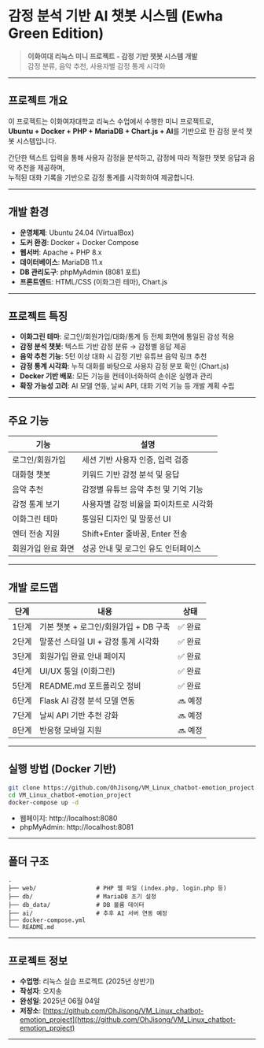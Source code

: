 
# 감정 분석 기반 AI 챗봇 시스템 (Ewha Green Edition)

> **이화여대 리눅스 미니 프로젝트 - 감정 기반 챗봇 시스템 개발**  
> 감정 분류, 음악 추천, 사용자별 감정 통계 시각화

---

## 프로젝트 개요

이 프로젝트는 이화여자대학교 리눅스 수업에서 수행한 미니 프로젝트로,  
**Ubuntu + Docker + PHP + MariaDB + Chart.js + AI**를 기반으로 한 감정 분석 챗봇 시스템입니다.

간단한 텍스트 입력을 통해 사용자 감정을 분석하고, 감정에 따라 적절한 챗봇 응답과 음악 추천을 제공하며,  
누적된 대화 기록을 기반으로 감정 통계를 시각화하여 제공합니다.

---

## 개발 환경

- **운영체제**: Ubuntu 24.04 (VirtualBox)
- **도커 환경**: Docker + Docker Compose
- **웹서버**: Apache + PHP 8.x
- **데이터베이스**: MariaDB 11.x
- **DB 관리도구**: phpMyAdmin (8081 포트)
- **프론트엔드**: HTML/CSS (이화그린 테마), Chart.js

---

## 프로젝트 특징

- **이화그린 테마**: 로그인/회원가입/대화/통계 등 전체 화면에 통일된 감성 적용
- **감정 분석 챗봇**: 텍스트 기반 감정 분류 → 감정별 응답 제공
- **음악 추천 기능**: 5턴 이상 대화 시 감정 기반 유튜브 음악 링크 추천
- **감정 통계 시각화**: 누적 대화를 바탕으로 사용자 감정 분포 확인 (Chart.js)
- **Docker 기반 배포**: 모든 기능을 컨테이너화하여 손쉬운 실행과 관리
- **확장 가능성 고려**: AI 모델 연동, 날씨 API, 대화 기억 기능 등 개발 계획 수립

---

## 주요 기능

| 기능 | 설명 |
|------|------|
| 로그인/회원가입 | 세션 기반 사용자 인증, 입력 검증 |
| 대화형 챗봇 | 키워드 기반 감정 분석 및 응답 |
| 음악 추천 | 감정별 유튜브 음악 추천 및 기억 기능 |
| 감정 통계 보기 | 사용자별 감정 비율을 파이차트로 시각화 |
| 이화그린 테마 | 통일된 디자인 및 말풍선 UI |
| 엔터 전송 지원 | Shift+Enter 줄바꿈, Enter 전송 |
| 회원가입 완료 화면 | 성공 안내 및 로그인 유도 인터페이스 |

---

## 개발 로드맵

| 단계 | 내용 | 상태 |
|------|------|------|
| 1단계 | 기본 챗봇 + 로그인/회원가입 + DB 구축 | ✅ 완료 |
| 2단계 | 말풍선 스타일 UI + 감정 통계 시각화 | ✅ 완료 |
| 3단계 | 회원가입 완료 안내 페이지 | ✅ 완료 |
| 4단계 | UI/UX 통일 (이화그린) | ✅ 완료 |
| 5단계 | README.md 포트폴리오 정비 | ✅ 완료 |
| 6단계 | Flask AI 감정 분석 모델 연동 | 🔜 예정 |
| 7단계 | 날씨 API 기반 추천 강화 | 🔜 예정 |
| 8단계 | 반응형 모바일 지원 | 🔜 예정 |

---

## 실행 방법 (Docker 기반)

```bash
git clone https://github.com/OhJisong/VM_Linux_chatbot-emotion_project.git
cd VM_Linux_chatbot-emotion_project
docker-compose up -d
```

- 웹페이지: http://localhost:8080  
- phpMyAdmin: http://localhost:8081

---

## 폴더 구조

```
.
├── web/                 # PHP 웹 파일 (index.php, login.php 등)
├── db/                  # MariaDB 초기 설정
├── db_data/             # DB 볼륨 데이터
├── ai/                  # 추후 AI 서버 연동 예정
├── docker-compose.yml
└── README.md
```

---

## 프로젝트 정보

- **수업명**: 리눅스 실습 프로젝트 (2025년 상반기)
- **작성자**: 오지송
- **완성일**: 2025년 06월 04일
- **저장소**: [https://github.com/OhJisong/VM_Linux_chatbot-emotion_project](https://github.com/OhJisong/VM_Linux_chatbot-emotion_project)

---
